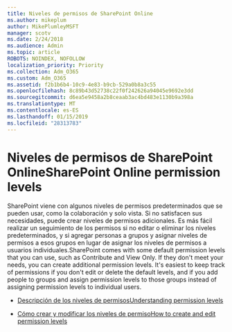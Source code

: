 ```yaml
---
title: Niveles de permisos de SharePoint Online
ms.author: mikeplum
author: MikePlumleyMSFT
manager: scotv
ms.date: 2/24/2018
ms.audience: Admin
ms.topic: article
ROBOTS: NOINDEX, NOFOLLOW
localization_priority: Priority
ms.collection: Adm_O365
ms.custom: Adm_O365
ms.assetid: f2b1b6b4-10c9-4e83-b9cb-529a0b8a3c55
ms.openlocfilehash: 8c89b43d52738c22f0f242626a94045e9692e3dd
ms.sourcegitcommit: d6ea5e9458a2b8ceaab3ac4bd483e1130b9a398a
ms.translationtype: MT
ms.contentlocale: es-ES
ms.lasthandoff: 01/15/2019
ms.locfileid: "28313783"
---
```

# <a name="sharepoint-online-permission-levels"></a><span data-ttu-id="d3787-102">Niveles de permisos de SharePoint Online</span><span class="sxs-lookup"><span data-stu-id="d3787-102">SharePoint Online permission levels</span></span>

<span data-ttu-id="d3787-p101">SharePoint viene con algunos niveles de permisos predeterminados que se pueden usar, como la colaboración y solo vista. Si no satisfacen sus necesidades, puede crear niveles de permisos adicionales. Es más fácil realizar un seguimiento de los permisos si no editar o eliminar los niveles predeterminados, y si agregar personas a grupos y asignar niveles de permisos a esos grupos en lugar de asignar los niveles de permisos a usuarios individuales.</span><span class="sxs-lookup"><span data-stu-id="d3787-p101">SharePoint comes with some default permission levels that you can use, such as Contribute and View Only. If they don't meet your needs, you can create additional permission levels. It's easiest to keep track of permissions if you don't edit or delete the default levels, and if you add people to groups and assign permission levels to those groups instead of assigning permission levels to individual users.</span></span>
  
- [<span data-ttu-id="d3787-106">Descripción de los niveles de permisos</span><span class="sxs-lookup"><span data-stu-id="d3787-106">Understanding permission levels</span></span>](https://go.microsoft.com/fwlink/?linkid=867071)
    
- [<span data-ttu-id="d3787-107">Cómo crear y modificar los niveles de permiso</span><span class="sxs-lookup"><span data-stu-id="d3787-107">How to create and edit permission levels</span></span>](https://go.microsoft.com/fwlink/?linkid=867072)
    


